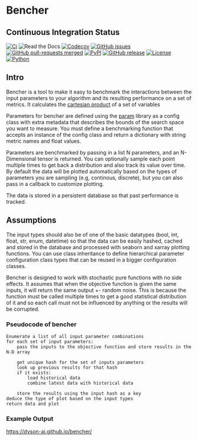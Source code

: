 # Bencher
 
 ## Continuous Integration Status

[![Ci](https://github.com/dyson-ai/bencher/actions/workflows/ci.yml/badge.svg?branch=main)](https://github.com/dyson-ai/bencher/actions/workflows/ci.yml?query=branch%3Amain)
![Read the Docs](https://img.shields.io/readthedocs/bencher)
[![Codecov](https://codecov.io/gh/dyson-ai/bencher/branch/main/graph/badge.svg?token=Y212GW1PG6)](https://codecov.io/gh/dyson-ai/bencher)
[![GitHub issues](https://img.shields.io/github/issues/dyson-ai/bencher.svg)](https://GitHub.com/dyson-ai/bencher/issues/)
[![GitHub pull-requests merged](https://badgen.net/github/merged-prs/dyson-ai/bencher)](https://github.com/dyson-ai/bencher/pulls?q=is%3Amerged)
[![PyPI](https://img.shields.io/pypi/v/holobench)](https://pypi.org/project/holobench/)
[![GitHub release](https://img.shields.io/github/release/dyson-ai/bencher.svg)](https://GitHub.com/dyson-ai/bencher/releases/)
[![License](https://img.shields.io/pypi/l/bencher)](https://opensource.org/license/mit/)
[![Python](https://img.shields.io/badge/python-3.10%20%7C%203.11-blue)](https://www.python.org/downloads/release/python-310/)


## Intro

Bencher is a tool to make it easy to benchmark the interactions between the input parameters to your algorithm and its resulting performance on a set of metrics.  It calculates the [cartesian product](https://en.wikipedia.org/wiki/Cartesian_product) of a set of variables

Parameters for bencher are defined using the [param](https://param.holoviz.org/) library  as a config class with extra metadata that describes the bounds of the search space you want to measure.  You must define a benchmarking function that accepts an instance of the config class and return a dictionary with string metric names and float values.

Parameters are benchmarked by passing in a list N parameters, and an N-Dimensional tensor is returned.   You can optionally sample each point multiple times to get back a distribution and also track its value over time.  By default the data will be plotted automatically based on the types of parameters you are sampling (e.g, continous, discrete), but you can also pass in a callback to customize plotting.

The data is stored in a persistent database so that past performance is tracked.

## Assumptions

The input types should also be of one of the basic datatypes (bool, int, float, str, enum, datetime) so that the data can be easily hashed, cached and stored in the database and processed with seaborn and xarray plotting functions. You can use class inheritance to define hierarchical parameter configuration class types that can be reused in a bigger configuration classes.

Bencher is designed to work with stochastic pure functions with no side effects.  It assumes that when the objective function is given the same inputs, it will return the same output +- random noise.  This is because the function must be called multiple times to get a good statistical distribution of it and so each call must not be influenced by anything or the results will be corrupted.

### Pseudocode of bencher

    Enumerate a list of all input parameter combinations
    for each set of input parameters:
        pass the inputs to the objective function and store results in the N-D array

        get unique hash for the set of inputs parameters
        look up previous results for that hash
        if it exists:
            load historical data
            combine latest data with historical data
        
        store the results using the input hash as a key
    deduce the type of plot based on the input types
    return data and plot
    
### Example Output

https://dyson-ai.github.io/bencher/
